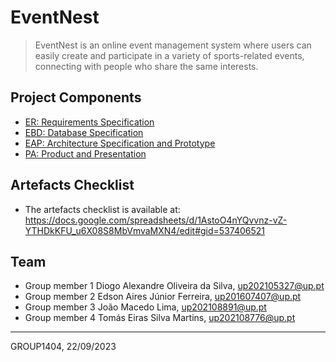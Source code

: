 # EventNest

> EventNest is an online event management system where users can easily create and participate in a variety of sports-related events, connecting with people who share the same interests.

## Project Components

* [ER: Requirements Specification](./wikis/er)
* [EBD: Database Specification](wikis/ebd)
* [EAP: Architecture Specification and Prototype](wikis/eap)
* [PA: Product and Presentation](wikis/pa)

## Artefacts Checklist

* The artefacts checklist is available at: https://docs.google.com/spreadsheets/d/1AstoO4nYQvvnz-vZ-YTHDkKFU_u6X08S8MbVmvaMXN4/edit#gid=537406521

## Team

* Group member 1 Diogo Alexandre Oliveira da Silva, up202105327@up.pt
* Group member 2 Edson Aires Júnior Ferreira, up201607407@up.pt
* Group member 3 João Macedo Lima, up202108891@up.pt
* Group member 4 Tomás Eiras Silva Martins, up202108776@up.pt

***
GROUP1404, 22/09/2023
